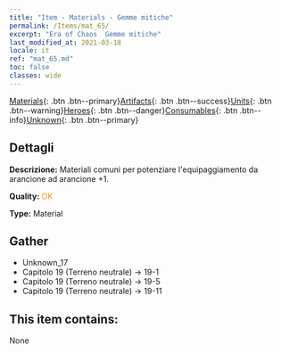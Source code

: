 ```yaml
---
title: "Item - Materials - Gemme mitiche"
permalink: /Items/mat_65/
excerpt: "Era of Chaos  Gemme mitiche"
last_modified_at: 2021-03-18
locale: it
ref: "mat_65.md"
toc: false
classes: wide
---
```

 [Materials](/it/Items/){: .btn .btn--primary}[Artifacts](/it/Items/Artifacts/){: .btn .btn--success}[Units](/it/Items/Units/){: .btn .btn--warning}[Heroes](/it/Items/Heroes/){: .btn .btn--danger}[Consumables](/it/Items/Consumables/){: .btn .btn--info}[Unknown](/it/Items/Unknown/){: .btn .btn--primary}

## Dettagli
 **Descrizione:** Materiali comuni per potenziare l'equipaggiamento da arancione ad arancione +1.

 **Quality:** <span style="color: #FF8C00">OK</span>

 **Type:** Material

## Gather

*    Unknown_17 
*    Capitolo 19 (Terreno neutrale) -> 19-1 
*    Capitolo 19 (Terreno neutrale) -> 19-5 
*    Capitolo 19 (Terreno neutrale) -> 19-11 

## This item contains:

  None

